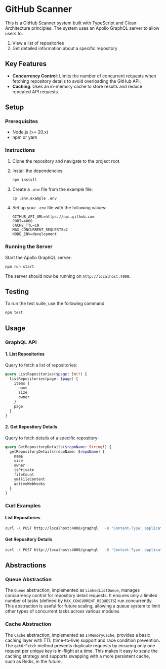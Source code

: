 
# GitHub Scanner

This is a GitHub Scanner system built with TypeScript and Clean Architecture principles. The system uses an Apollo GraphQL server to allow users to:
1. View a list of repositories
2. Get detailed information about a specific repository

## Key Features
- **Concurrency Control**: Limits the number of concurrent requests when fetching repository details to avoid overloading the GitHub API.
- **Caching**: Uses an in-memory cache to store results and reduce repeated API requests.

## Setup

### Prerequisites
- Node.js (>= 20.x)
- npm or yarn

### Instructions

1. Clone the repository and navigate to the project root.

2. Install the dependencies:
   ```bash
   npm install
   ```

3. Create a `.env` file from the example file:
   ```bash
   cp .env.example .env
   ```

4. Set up your `.env` file with the following values:
   ```env
   GITHUB_API_URL=https://api.github.com
   PORT=4000
   CACHE_TTL=10
   MAX_CONCURRENT_REQUESTS=2
   NODE_ENV=development
   ```

### Running the Server
Start the Apollo GraphQL server:
```bash
npm run start
```

The server should now be running on `http://localhost:4000`.

## Testing

To run the test suite, use the following command:
```bash
npm test
```

## Usage

### GraphQL API

#### 1. List Repositories
Query to fetch a list of repositories:
```graphql
query ListRepositories($page: Int!) {
  listRepositories(page: $page) {
    items {
      name
      size
      owner
    }
    page
  }
}
```

#### 2. Get Repository Details
Query to fetch details of a specific repository:
```graphql
query GetRepositoryDetails($repoName: String!) {
  getRepositoryDetails(repoName: $repoName) {
    name
    size
    owner
    isPrivate
    fileCount
    ymlFileContent
    activeWebhooks
  }
}
```

### Curl Examples

#### List Repositories
```bash
curl -X POST http://localhost:4000/graphql   -H "Content-Type: application/json"   -H "Authorization: Bearer YOUR_GITHUB_TOKEN"   -d '{"query": "query ListRepositories($page: Int!) { listRepositories(page: $page) { items { name size owner } page } }", "variables": {"page": 1}}'
```

#### Get Repository Details
```bash
curl -X POST http://localhost:4000/graphql   -H "Content-Type: application/json"   -H "Authorization: Bearer YOUR_GITHUB_TOKEN"   -d '{"query": "query GetRepositoryDetails($repoName: String!) { getRepositoryDetails(repoName: $repoName) { name size owner isPrivate fileCount ymlFileContent activeWebhooks } }", "variables": {"repoName": "repoA"}}'
```

## Abstractions

### Queue Abstraction
The `Queue` abstraction, implemented as `LinkedListQueue`, manages concurrency control for repository detail requests. It ensures only a limited number of tasks (defined by `MAX_CONCURRENT_REQUESTS`) run concurrently. This abstraction is useful for future scaling, allowing a queue system to limit other types of concurrent tasks across various modules.

### Cache Abstraction
The `Cache` abstraction, implemented as `InMemoryCache`, provides a basic caching layer with TTL (time-to-live) support and race condition prevention. The `getOrFetch` method prevents duplicate requests by ensuring only one request per unique key is in-flight at a time. This makes it easy to scale the caching strategy and supports swapping with a more persistent cache, such as Redis, in the future.

